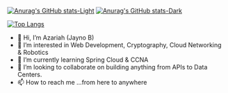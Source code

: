 
[![Anurag's GitHub stats-Light](https://github-readme-stats.vercel.app/api?username=theblackhand123&count_private=true&show_icons=true&theme=transparent#gh-light-mode-only)](https://github.com/anuraghazra/github-readme-stats#gh-light-mode-only)
[![Anurag's GitHub stats-Dark](https://github-readme-stats.vercel.app/api?username=theblackhand123&count_private=true&show_icons=true&theme=nord#gh-dark-mode-only)](https://github.com/anuraghazra/github-readme-stats#gh-dark-mode-only)

[![Top Langs](https://github-readme-stats.vercel.app/api/top-langs/?username=theblackhand123&layout=compact)](https://github.com/anuraghazra/github-readme-stats)

- 👋 Hi, I’m Azariah (Jayno B)
- 👀 I’m interested in Web Development, Cryptography, Cloud Networking & Robotics
- 🌱 I’m currently learning Spring Cloud & CCNA
- 💞️ I’m looking to collaborate on building anything from APIs to Data Centers.
- 📫 How to reach me ...from here to anywhere

<!---
theblackhand123/theblackhand123 is a ✨ special ✨ repository because its `README.md` (this file) appears on your GitHub profile.
You can click the Preview link to take a look at your changes.
--->
